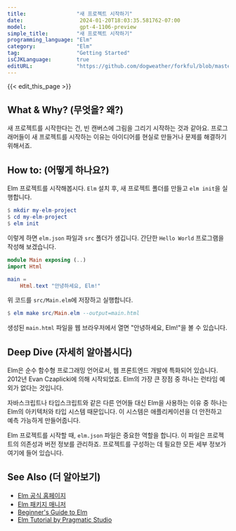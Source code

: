 ```yaml
---
title:                "새 프로젝트 시작하기"
date:                  2024-01-20T18:03:35.581762-07:00
model:                 gpt-4-1106-preview
simple_title:         "새 프로젝트 시작하기"
programming_language: "Elm"
category:             "Elm"
tag:                  "Getting Started"
isCJKLanguage:        true
editURL:              "https://github.com/dogweather/forkful/blob/master/content/ko/elm/starting-a-new-project.md"
---
```


{{< edit_this_page >}}

## What & Why? (무엇을? 왜?)
새 프로젝트를 시작한다는 건, 빈 캔버스에 그림을 그리기 시작하는 것과 같아요. 프로그래머들이 새 프로젝트를 시작하는 이유는 아이디어를 현실로 만들거나 문제를 해결하기 위해서죠.

## How to: (어떻게 하나요?)
Elm 프로젝트를 시작해봅시다. `Elm` 설치 후, 새 프로젝트 폴더를 만들고 `elm init`을 실행합니다.

```Elm
$ mkdir my-elm-project
$ cd my-elm-project
$ elm init
```

이렇게 하면 `elm.json` 파일과 `src` 폴더가 생깁니다. 간단한 `Hello World` 프로그램을 작성해 보겠습니다.

```Elm
module Main exposing (..)
import Html

main =
    Html.text "안녕하세요, Elm!"
```

위 코드를 `src/Main.elm`에 저장하고 실행합니다.

```Elm
$ elm make src/Main.elm --output=main.html
``` 

생성된 `main.html` 파일을 웹 브라우저에서 열면 "안녕하세요, Elm!"을 볼 수 있습니다.

## Deep Dive (자세히 알아봅시다)
Elm은 순수 함수형 프로그래밍 언어로서, 웹 프론트엔드 개발에 특화되어 있습니다. 2012년 Evan Czaplicki에 의해 시작되었죠. Elm의 가장 큰 장점 중 하나는 런타임 예외가 없다는 것입니다. 

자바스크립트나 타입스크립트와 같은 다른 언어들 대신 Elm을 사용하는 이유 중 하나는 Elm의 아키텍처와 타입 시스템 때문입니다. 이 시스템은 애플리케이션을 더 안전하고 예측 가능하게 만들어줍니다.

Elm 프로젝트를 시작할 때, `elm.json` 파일은 중요한 역할을 합니다. 이 파일은 프로젝트의 의존성과 버전 정보를 관리하죠. 프로젝트를 구성하는 데 필요한 모든 세부 정보가 여기에 들어 있습니다.

## See Also (더 알아보기)
- [Elm 공식 홈페이지](https://elm-lang.org/)
- [Elm 패키지 매니저](https://package.elm-lang.org/)
- [Beginner's Guide to Elm](http://elmprogramming.com/)
- [Elm Tutorial by Pragmatic Studio](https://pragmaticstudio.com/elm)
